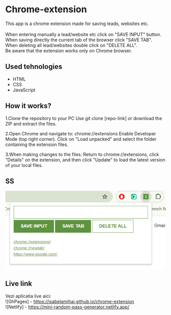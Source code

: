 # Chrome-extension

This app is a chrome extension made for saving leads, websites etc.
<br/>
<br/>
When entering manually a lead/website etc click on "SAVE INPUT" button. <br/>
When saving directly the current tab of the browser click "SAVE TAB".  <br/>
When deleting all lead/websites double click on "DELETE ALL". <br/>
Be aware that the extension works only on Chrome browser. <br/>

## Used tehnologies

- HTML
- CSS
- JavaScript

## How it works?

1.Clone the repository to your PC
Use git clone [repo-link] or download the ZIP and extract the files.

2.Open Chrome and navigate to: chrome://extensions
Enable Developer Mode (top right corner).
Click on "Load unpacked" and select the folder containing the extension files.

3.When making changes to the files:
Return to chrome://extensions, click "Details" on the extension, and then click "Update" to load the latest version of your local files.

## SS

![SS with the app](chrome-extension.png)

## Live link

Vezi aplicatia live aici:<br/>
![GhPages] - https://isabelamihai.github.io/chrome-extension <br/>
![Netlify] - https://mini-random-pass-generator.netlify.app/
